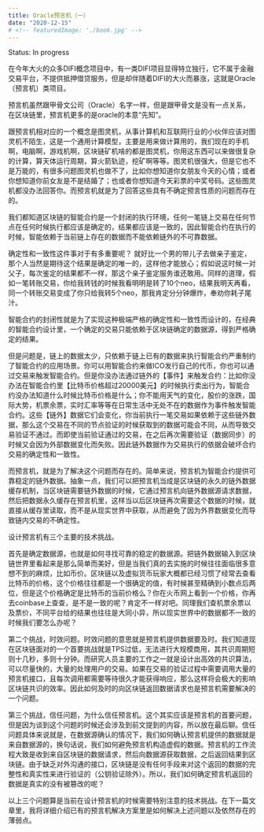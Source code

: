 ```yaml
---
title: Oracle预言机（一）
date: "2020-12-15"
# <!-- featuredImage: './book.jpg' -->
---
```


Status: In progress

在今年大火的众多DIFI概念项目中，有一类DIFI项目显得特立独行，它不属于金融交易平台，不提供抵押借贷服务，但是却伴随着DIFI的大火而暴涨，这就是Oracle（预言机）类项目。

预言机虽然跟甲骨文公司（Oracle）名字一样，但是跟甲骨文是没有一点关系，在区块链里，预言机更多的是oracle的本意“先知”。

跟预言机相对应的一个概念是图灵机，从事计算机和互联网行业的小伙伴应该对图灵机不陌生，这是一个通用计算模型，主要是用来做计算用的，我们现在的手机啊，电脑啊，游戏机啊，区块链矿机啥的都是图灵机，你用这东西可以来做很复杂的计算，算天体运行周期，算火箭轨迹，挖矿啊等等。图灵机很强大，但是它也不是万能的，有很多问题图灵机也做不了，比如你想知道你女朋友今天的心情；或者你想知道你前女友是不是结婚了；也或者你想知道今天彩票的中奖号码。这些图灵机都没办法回答你。而预言机就是为了回答这些具有不确定预言性质的问题而存在的。

我们都知道区块链的智能合约是一个封闭的执行环境，任何一笔链上交易在任何节点在任何时候执行都应该是确定的，结果都应该是一致的，因此智能合约在执行的时候，智能依赖于当前链上存在的数据而不能依赖链外的不可靠数据。

确定性和一致性这件事对于有多重要呢？ 就好比一个男的带儿子去做亲子鉴定，那个人当然是期待这个结果是确定的唯一的，这样他才能放心；假如说这时候一对父子，每次鉴定的结果都不一样，那这个亲子鉴定服务谁还敢用。同样的道理，假如一笔转账交易，你给我转钱的时候我看明明是转了10个neo，结果我明天再看，同一个转账交易变成了你只给我转5个neo，那我肯定分分钟爆炸，奉劝你耗子尾汁。

智能合约的封闭性就是为了实现这种极端严格的确定性和一致性而设计的，在经典的智能合约设计里，一个确定的交易只能依赖于区块链确定的数据源，得到严格确定的结果。

但是问题是，链上的数据太少，只依赖于链上已有的数据来执行智能合约严重制约了智能合约的应用场景。你可以用智能合约来做ICO发行自己的代币，你也可以通过交易来触发智能合约。但是你没办法通过链外的【事件】来触发合约：比如你没办法在智能合约里【比特币价格超过20000美元】的时候执行卖出行为，智能合约没办法知道什么时候比特币价格是什么；你不能用天气的变化，股价的涨跌，国际大势，机票余票，实时汇率等等在日常生活中无处不在的数据作为事件触发智能合约。这些【链外】数据它们会变化，你当前执行一笔交易如果依赖于这些链外数据，那么这个交易在不同的节点验证的时候获取到的数据可能会不同，从而导致交易验证不通过。而即使当前验证通过的交易，在之后再次需要验证（数据同步）的时候又会因为外部数据变化而失败。因此链外数据作为交易执行的依据会破坏合约交易的确定性和一致性。

而预言机，就是为了解决这个问题而存在的。简单来说，预言机为智能合约提供可靠稳定的链外数据。抽象一点，我们可以把预言机当成是区块链的永久的链外数据缓存机制，当区块链需要链外数据的时候，它通过预言机向链外数据源请求数据，然后把数据永久缓存在预言机里，这样当以后区块链再次需要这个数据的时候，就直接从缓存里读取，而不是从现实世界中获取，从而避免了因为外界数据变化而导致链内交易的不确定性。

设计预言机有三个主要的技术挑战。

首先是确定数据源，也就是如何寻找可靠的稳定的数据源。把链外数据输入到区块链世界里看起来是那么简单而美好，但是当我们真的去实施的时候往往面临很多意想不到的麻烦，比如币价。区块链以及虚拟货币玩家大概都已经习惯了经常去查看比特币的价格，这个价格往往都是一个很确定的值，有时候甚至精确到小数点后两位，但是这个价格确定是比特币的当前价格么？你在火币网上看到一个价格，你再去coinbase上查查，是不是一致的呢？肯定不一样对吧。同理我们查机票余票以及票价，不同平台给的结果也往往是大同小异，所以现实世界中的数据都不一致的时候我们要怎么办呢？

第二个挑战，时效问题。时效问题的意思就是预言机提供数据要及时。我们知道现在区块链面对的一个首要挑战就是TPS过低，无法进行大规模商用，其共识周期短则十几秒，多则十分钟。而研究人员主要的工作之一就是设计出高效的共识算法，可以尽量快的，大量的处理用户的交易。如果在交易的验证过程中需要调用大量的预言机接口，且每次调用都需要等待很久才能获得响应，那么这样将会极大的影响区块链共识的效率。因此如何及时的向区块链返回数据请求也是预言机需要解决的一个问题。

第三个挑战，信任问题，为什么信任预言机。这个其实应该是预言机的首要问题，但是因为谈到这个问题的时候还会涉及到前文提到的内容，所以放在最后聊。信任问题具体来说就是，在数据源确认的情况下，我们如何确认预言机提供的数据就是来自数据源的，换句话说，我们如何避免预言机构造虚假的数据。预言机的工作流程大致是收到来自区块链的数据请求，然后向数据源获取数据，之后返回结果到区块链。由于缺乏对外沟通的接口，区块链是没有任何手段来对这个返回的数据的完整性和真实性来进行验证的（公钥验证除外）。所以，我们如何确定预言机返回的数据是真实的没有被篡改的呢？

以上三个问题算是当前在设计预言机的时候需要特别注意的技术挑战。在下一篇文章里，我将详细介绍已有的预言机解决方案里是如何解决上述问题以及依然存在的薄弱点。